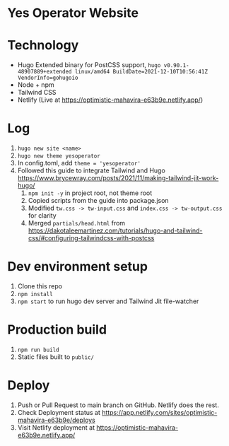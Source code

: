 # Yes Operator Website

# Technology

- Hugo Extended binary for PostCSS support, `hugo v0.90.1-48907889+extended linux/amd64 BuildDate=2021-12-10T10:56:41Z VendorInfo=gohugoio`
- Node + npm
- Tailwind CSS
- Netlify (Live at https://optimistic-mahavira-e63b9e.netlify.app/)

# Log

1. `hugo new site <name>`
1. `hugo new theme yesoperator`
1. In config.toml, add `theme = 'yesoperator'`
1. Followed this guide to integrate Tailwind and Hugo https://www.brycewray.com/posts/2021/11/making-tailwind-jit-work-hugo/
   1. `npm init -y` in project root, not theme root
   1. Copied scripts from the guide into package.json
   1. Modified `tw.css -> tw-input.css` and `index.css -> tw-output.css` for clarity
   1. Merged `partials/head.html` from https://dakotaleemartinez.com/tutorials/hugo-and-tailwind-css/#configuring-tailwindcss-with-postcss

# Dev environment setup

1. Clone this repo
1. `npm install`
1. `npm start` to run hugo dev server and Tailwind Jit file-watcher

# Production build

1. `npm run build`
1. Static files built to `public/` 

# Deploy

1. Push or Pull Request to main branch on GitHub. Netlify does the rest.
1. Check Deployment status at https://app.netlify.com/sites/optimistic-mahavira-e63b9e/deploys
1. Visit Netlify deployment at https://optimistic-mahavira-e63b9e.netlify.app/
